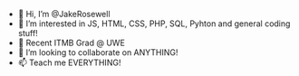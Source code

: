 - 👋 Hi, I’m @JakeRosewell
- 👀 I’m interested in JS, HTML, CSS, PHP, SQL, Pyhton and general coding stuff!
- 🌱 Recent ITMB Grad @ UWE
- 💞️ I’m looking to collaborate on ANYTHING!
- 📫 Teach me EVERYTHING!


